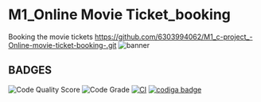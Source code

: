 # M1_Online Movie Ticket_booking
Booking the movie tickets
https://github.com/6303994062/M1_c-project_-Online-movie-ticket-booking-.git
 ![banner](https://user-images.githubusercontent.com/95280142/153036210-88bb4660-586c-45b0-930f-db6fc7b68e41.png)
## BADGES
![Code Quality Score](https://api.codiga.io/project/31188/score/svg)
![Code Grade](https://api.codiga.io/project/31188/status/svg)
[![CI](https://github.com/6303994062/M1_ProjectGoal_OnlineTicketBooking/actions/workflows/main.yml/badge.svg)](https://github.com/6303994062/M1_ProjectGoal_OnlineTicketBooking/actions/workflows/main.yml)
<a href="https://app.codiga.io/public/user/github/6303994062">
   <img src="https://api.codiga.io/public/badge/user/github/6303994062?style=light" alt="codiga badge" />
</a>
